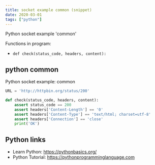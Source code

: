 ```yaml
---
title: socket example common (snippet)
date: 2020-03-01
tags: ["python"]
---
```

Python socket example 'common'

Functions in program: 
* `def check(status_code, headers, content):`

## python common

Python socket example: common

```python
URL = 'http://httpbin.org/status/200'

def check(status_code, headers, content):
    assert status_code == 200
    assert headers['Content-Length'] == '0'
    assert headers['Content-Type'] == 'text/html; charset=utf-8'
    assert headers['Connection'] == 'close'
    print('OK')


```

## Python links

- Learn Python: https://pythonbasics.org/
- Python Tutorial: https://pythonprogramminglanguage.com
